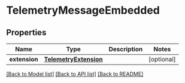 # TelemetryMessageEmbedded

## Properties
Name | Type | Description | Notes
------------ | ------------- | ------------- | -------------
**extension** | [**TelemetryExtension**](TelemetryExtension.md) |  | [optional] 

[[Back to Model list]](../README.md#documentation-for-models) [[Back to API list]](../README.md#documentation-for-api-endpoints) [[Back to README]](../README.md)


